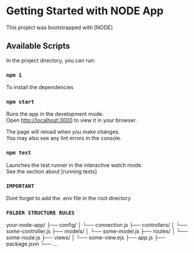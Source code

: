 # Getting Started with NODE App

This project was bootstrapped with [NODE]

## Available Scripts

In the project directory, you can run:

### `npm i`

To install the dependencies

### `npm start`

Runs the app in the development mode.\
Open [http://localhost:3000](http://localhost:3000) to view it in your browser.

The page will reload when you make changes.\
You may also see any lint errors in the console.

### `npm test`

Launches the test runner in the interactive watch mode.\
See the section about [running tests]

### `IMPORTANT`

Dont forget to add the .env file in the root directory

### `FOLDER STRUCTURE RULES`

your-node-app/
├── config/
│   └── connection.js
├── controllers/
│   └── some-controller.js
├── models/
│   └── some-model.js
├── routes/
│   └── some-route.js
├── views/
│   └── some-view.ejs
├── app.js
├── package.json
└── ...
